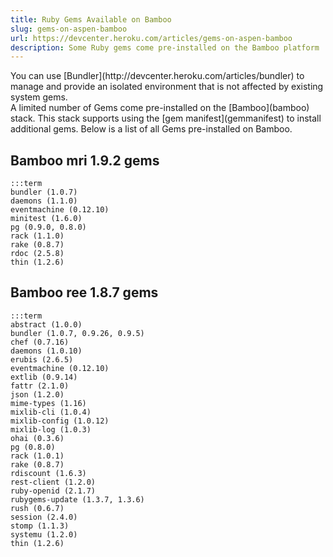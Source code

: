 ```yaml
---
title: Ruby Gems Available on Bamboo
slug: gems-on-aspen-bamboo
url: https://devcenter.heroku.com/articles/gems-on-aspen-bamboo
description: Some Ruby gems come pre-installed on the Bamboo platform
---
```


<div class="callout" markdown="1">
You can use [Bundler](http://devcenter.heroku.com/articles/bundler) to manage and provide an isolated environment that is not affected by existing system gems.
</div>
A limited number of Gems come pre-installed on the [Bamboo](bamboo) stack. This stack supports using the [gem manifest](gemmanifest) to install additional gems. Below is a list of all Gems pre-installed on Bamboo.

Bamboo  mri 1.9.2  gems
--------------------

    :::term
    bundler (1.0.7)
    daemons (1.1.0)
    eventmachine (0.12.10)
    minitest (1.6.0)
    pg (0.9.0, 0.8.0)
    rack (1.1.0)
    rake (0.8.7)
    rdoc (2.5.8)
    thin (1.2.6)


Bamboo  ree 1.8.7  gems
--------------------

    :::term
    abstract (1.0.0)
    bundler (1.0.7, 0.9.26, 0.9.5)
    chef (0.7.16)
    daemons (1.0.10)
    erubis (2.6.5)
    eventmachine (0.12.10)
    extlib (0.9.14)
    fattr (2.1.0)
    json (1.2.0)
    mime-types (1.16)
    mixlib-cli (1.0.4)
    mixlib-config (1.0.12)
    mixlib-log (1.0.3)
    ohai (0.3.6)
    pg (0.8.0)
    rack (1.0.1)
    rake (0.8.7)
    rdiscount (1.6.3)
    rest-client (1.2.0)
    ruby-openid (2.1.7)
    rubygems-update (1.3.7, 1.3.6)
    rush (0.6.7)
    session (2.4.0)
    stomp (1.1.3)
    systemu (1.2.0)
    thin (1.2.6)

